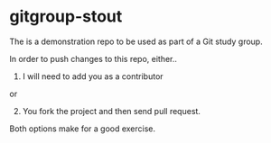 gitgroup-stout
==============

The is a demonstration repo to be used as part of a Git study group.

In order to push changes to this repo, either..

1. I will need to add you as a contributor

or

2. You fork the project and then send pull request.

Both options make for a good exercise.

